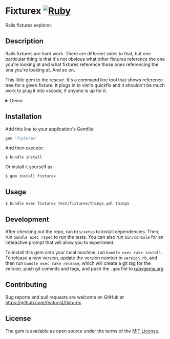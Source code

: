 # Fixturex [![Ruby](https://github.com/artemave/fixturex/actions/workflows/ruby.yml/badge.svg)](https://github.com/artemave/fixturex/actions/workflows/ruby.yml)

Rails fixtures explorer.

## Description

Rails fixtures are hard work. There are different sides to that, but one particular thing is that it's not obvious what other fixtures reference the one you're looking at and what fixtures reference those ones referencing the one you're looking at. And so on.

This little gem to the rescue. It's a command line tool that shows reference tree for a given fixture. It plugs in to vim's quickfix and it shouldn't be much work to plug it into vscode, if anyone is up for it.

<details>
  <summary>Demo</summary>
    
https://user-images.githubusercontent.com/23721/135531049-527640b0-f2f9-436b-923d-c5fc4d9f3fe8.mp4

</details>


## Installation

Add this line to your application's Gemfile:

```ruby
gem 'fixturex'
```

And then execute:

    $ bundle install

Or install it yourself as:

    $ gem install fixturex

## Usage

    $ bundle exec fixturex test/fixtures/things.yml thing1

## Development

After checking out the repo, run `bin/setup` to install dependencies. Then, run `bundle exec rspec` to run the tests. You can also run `bin/console` for an interactive prompt that will allow you to experiment.

To install this gem onto your local machine, run `bundle exec rake install`. To release a new version, update the version number in `version.rb`, and then run `bundle exec rake release`, which will create a git tag for the version, push git commits and tags, and push the `.gem` file to [rubygems.org](https://rubygems.org).

## Contributing

Bug reports and pull requests are welcome on GitHub at https://github.com/featurist/fixturex.


## License

The gem is available as open source under the terms of the [MIT License](https://opensource.org/licenses/MIT).
